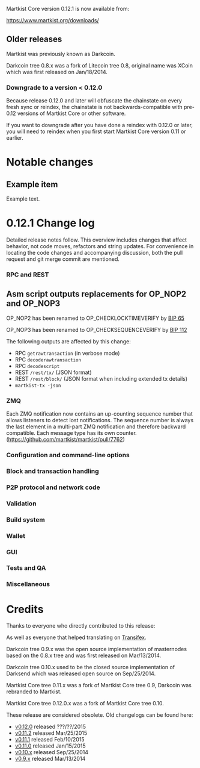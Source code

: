 Martkist Core version 0.12.1 is now available from:

  <https://www.martkist.org/downloads/>




Older releases
--------------

Martkist was previously known as Darkcoin.

Darkcoin tree 0.8.x was a fork of Litecoin tree 0.8, original name was XCoin
which was first released on Jan/18/2014.

### Downgrade to a version < 0.12.0

Because release 0.12.0 and later will obfuscate the chainstate on every
fresh sync or reindex, the chainstate is not backwards-compatible with
pre-0.12 versions of Martkist Core or other software.

If you want to downgrade after you have done a reindex with 0.12.0 or later,
you will need to reindex when you first start Martkist Core version 0.11 or
earlier.

Notable changes
===============

Example item
---------------------------------------

Example text.

0.12.1 Change log
=================

Detailed release notes follow. This overview includes changes that affect
behavior, not code moves, refactors and string updates. For convenience in locating
the code changes and accompanying discussion, both the pull request and
git merge commit are mentioned.

### RPC and REST

Asm script outputs replacements for OP_NOP2 and OP_NOP3
-------------------------------------------------------

OP_NOP2 has been renamed to OP_CHECKLOCKTIMEVERIFY by [BIP 
65](https://github.com/martkist/bips/blob/master/bip-0065.mediawiki)

OP_NOP3 has been renamed to OP_CHECKSEQUENCEVERIFY by [BIP 
112](https://github.com/martkist/bips/blob/master/bip-0112.mediawiki)

The following outputs are affected by this change:
- RPC `getrawtransaction` (in verbose mode)
- RPC `decoderawtransaction`
- RPC `decodescript`
- REST `/rest/tx/` (JSON format)
- REST `/rest/block/` (JSON format when including extended tx details)
- `martkist-tx -json`

### ZMQ

Each ZMQ notification now contains an up-counting sequence number that allows
listeners to detect lost notifications.
The sequence number is always the last element in a multi-part ZMQ notification and
therefore backward compatible.
Each message type has its own counter.
(https://github.com/martkist/martkist/pull/7762)

### Configuration and command-line options

### Block and transaction handling

### P2P protocol and network code

### Validation

### Build system

### Wallet

### GUI

### Tests and QA

### Miscellaneous

Credits
=======

Thanks to everyone who directly contributed to this release:


As well as everyone that helped translating on [Transifex](https://www.transifex.com/projects/p/martkist/).

Darkcoin tree 0.9.x was the open source implementation of masternodes based on
the 0.8.x tree and was first released on Mar/13/2014.

Darkcoin tree 0.10.x used to be the closed source implementation of Darksend
which was released open source on Sep/25/2014.

Martkist Core tree 0.11.x was a fork of Martkist Core tree 0.9, Darkcoin was rebranded
to Martkist.

Martkist Core tree 0.12.0.x was a fork of Martkist Core tree 0.10.

These release are considered obsolete. Old changelogs can be found here:

- [v0.12.0](release-notes/martkist/release-notes-0.12.0.md) released ???/??/2015
- [v0.11.2](release-notes/martkist/release-notes-0.11.2.md) released Mar/25/2015
- [v0.11.1](release-notes/martkist/release-notes-0.11.1.md) released Feb/10/2015
- [v0.11.0](release-notes/martkist/release-notes-0.11.0.md) released Jan/15/2015
- [v0.10.x](release-notes/martkist/release-notes-0.10.0.md) released Sep/25/2014
- [v0.9.x](release-notes/martkist/release-notes-0.9.0.md) released Mar/13/2014

